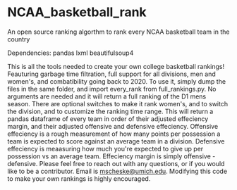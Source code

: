 # NCAA_basketball_rank
An open source ranking algorthm to rank every NCAA basketball team in the country

Dependencies:
  pandas
  lxml
  beautifulsoup4

This is all the tools needed to create your own college basketball rankings! Feauturing garbage time filtration, full support for all divisions, men and women's, and combatibility going back to 2020. To use it, simply dump the files in the same folder, and import every_rank from full_rankings.py. No arguments are needed and it will return a full ranking of the D1 mens season. There are optional switches to make it rank women's, and to switch the division, and to customize the ranking time range. This will return a pandas dataframe of every team in order of their adjusted effeciency margin, and their adjusted offensive and defensive effeciency. Offensive effeciency is a rough measurement of how many points per possession a team is expected to score against an average team in a division. Defensive effeciency is meaasuring how much you're expected to give up per possession vs an average team. Effeciency margin is simply offensive - defensive. Please feel free to reach out with any questions, or if you would like to be a contributor. Email is mscheske@umich.edu. Modifying this code to make your own rankings is highly encouraged. 
